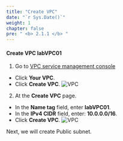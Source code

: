 ```yaml
---
title: "Create VPC"
date: "`r Sys.Date()`"
weight: 1
chapter: false
pre: " <b> 2.1.1 </b> "
---
```


#### Create VPC **labVPC01**

1. Go to [VPC service management console](https://console.aws.amazon.com/vpc/home)

- Click **Your VPC**.
- Click **Create VPC**.
  ![VPC](/workshop.chaunguyen.site/images//2.prerequisite/ws01-createvpc01.png)

2. At the **Create VPC** page.

- In the **Name tag** field, enter **labVPC01**.
- In the **IPv4 CIDR** field, enter: **10.0.0.0/16**.
- Click **Create VPC**.
  ![VPC](/workshop.chaunguyen.site/images//2.prerequisite/ws01-createvpc02.png)

Next, we will create Public subnet.
